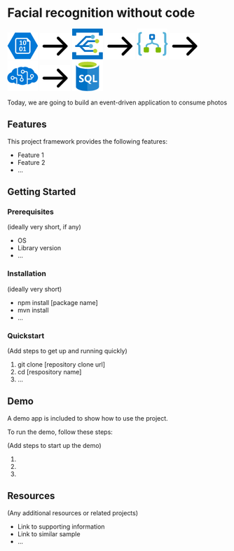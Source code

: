 # Facial recognition without code

<img src="./media/blob.png" alt="Blob Storage" width="70"/> <img src="./media/right.png" alt="right arrow" width="70"/> <img src="./media/event-grid.svg" alt="Event Grid" width="70"/> <img src="./media/right.png" alt="right arrow" width="70"/> <img src="./media/logic-app.svg" alt="Logic App" width="70"/> <img src="./media/right.png" alt="right arrow" width="70"/> <img src="./media/cognative-services.svg" alt="Cognative Services" width="70"/> <img src="./media/right.png" alt="right arrow" width="70"/> <img src="./media/sql-database.svg" alt="SQL Database" width="70"/>

Today, we are going to build an event-driven application to consume photos

## Features

This project framework provides the following features:

* Feature 1
* Feature 2
* ...

## Getting Started

### Prerequisites

(ideally very short, if any)

- OS
- Library version
- ...

### Installation

(ideally very short)

- npm install [package name]
- mvn install
- ...

### Quickstart
(Add steps to get up and running quickly)

1. git clone [repository clone url]
2. cd [respository name]
3. ...


## Demo

A demo app is included to show how to use the project.

To run the demo, follow these steps:

(Add steps to start up the demo)

1.
2.
3.

## Resources

(Any additional resources or related projects)

- Link to supporting information
- Link to similar sample
- ...
